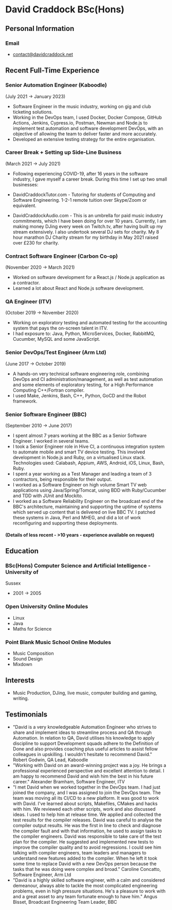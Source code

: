 # David Craddock BSc(Hons)

## Personal Information
### Email
* contact@davidcraddock.net

## Recent Full-Time Experience


### Senior Automation Engineer (Kaboodle)
(July 2021 -> January 2023)
* Software Engineer in the music industry, working on gig and club ticketing
solutions.
* Working in the DevOps team, I used Docker, Docker Compose, GitHub Actions, Jenkins,
Cypress.io, Postman, Newman and Node.js to implement test automation and
software development DevOps, with an objective of allowing the team to deliver
faster and more accurately.
* Developed an extensive testing strategy for the entire organisation.

### Career Break + Setting up Side-Line Business
(March 2021 -> July 2021)
* Following experiencing COVID-19, after 16 years in the software industry, I gave myself a
career break. During this time I set up two small businesses:

* DavidCraddockTutor.com - Tutoring for students of Computing and Software
Engineering. 1-2-1 remote tuition over Skype/Zoom or equivalent.

* DavidCraddockAudio.com - This is an umbrella for paid music industry
commitments, which I have been doing for over 10 years. Currently, I am making
money DJing every week on Twitch.tv, after having built up my stream extensively. I also
undertook several DJ sets for charity. My 8 hour marathon DJ Charity stream for
my birthday in May 2021 raised over £230 for charity.

### Contract Software Engineer (Carbon Co-op)
(November 2020 -> March 2021)

* Worked on software development for a React.js / Node.js application as a
contractor.
* Learned a lot about React and Node.js software development.

### QA Engineer (ITV)
(October 2019 -> November 2020)

* Working on exploratory testing and automated testing for the accounting system
that pays the on-screen talent in ITV.
* I had exposure to: Java, Python, MicroServices, Docker, RabbitMQ, Cucumber,
MySQL and some JavaScript.

### Senior DevOps/Test Engineer (Arm Ltd)
(June 2017 -> October 2019)

* A hands-on very technical software engineering role, combining DevOps and CI
administration/management, as well as test automation and some elements of
exploratory testing, for a High Performance Computing C++/Fortran compiler.
* I used Make, Jenkins, Bash, C++, Python, GoCD and the Robot framework.

### Senior Software Engineer (BBC)
(September 2010 -> June 2017)

* I spent almost 7 years working at the BBC as a Senior Software Engineer. I
worked in several teams.
* I took a Senior Engineer role in Hive CI, a continuous integration system to automate
mobile and smart TV device testing. This involved development in Node.js and
Ruby, on a virtualised Linux stack. Technologies used: Calabash, Appium, AWS,
Android, iOS, Linux, Bash, Ruby.
* I spent a year working as a Test Manager and leading a team of 3 contractors,
being responsible for their output.
* I worked as a Software Engineer on high volume Smart TV web applications using
Java/Spring/Tomcat, using BDD with Ruby/Cucumber and TDD with JUnit and
Mockito.
* I worked as a Software Reliability Engineer on the broadcast end of the BBC's
architecture, maintaining and supporting the uptime of systems which served up
content that is delivered on live BBC TV. I patched these systems in Java,
Perl and MHEG, and did a lot of work reconfiguring and supporting these
deployments.

#### (Details of less recent - >10 years - experience available on request)


## Education
### BSc(Hons) Computer Science and Artificial Intelligence - University of
Sussex
* 2001 -> 2005
### Open University Online Modules
* Linux
* Java
* Maths for Science
### Point Blank Music School Online Modules
* Music Composition
* Sound Design
* Mixdown

## Interests
* Music Production, DJing, live music, computer building and gaming, writing.

## Testimonials
* "David is a very knowledgeable Automation Engineer who strives to share and implement ideas to streamline process and QA through Automation. In relation to QA, David utilises his knowledge to apply discipline to support Development squads adhere to the Definition of Done and also provides coaching plus useful articles to assist fellow colleagues in upskilling. I wouldn't hesitate to recommend David."
Robert Godwin, QA Lead, Kaboodle
* "Working with David on an award-winning project was a joy. He brings a professional experienced perspective and excellent attention to detail. I am happy to recommend David and wish him the best in his future career."
Alexander Bramham, Software Engineer, ITV
* "I met David when we worked together in the DevOps team. I had just joined the company, and I was assigned to join the DevOps team. The team was moving all its CI/CD to a new platform. It was good to work with David. I've learned about scripts, Makefiles, CMakes and hacks with him. We reviewed each other scripts, work and also discussed ideas. I used to help him at release time. We applied and collected the test results for the compiler releases. David was careful to analyse the compiler output results. He was the first in line to check and diagnose the compiler fault and with that information, he used to assign tasks to the compiler engineers. David was responsible to take care of the test plan for the compiler. He suggested and implemented new tests to improve the compiler quality and to avoid regressions. I could see him talking with compiler engineers, team leaders and managers to understand new features added to the compiler. When he left it took some time to replace David with a new DevOps person because the tasks that he was doing were complex and broad."
Caroline Concatto, Software Engineer, Arm Ltd
* "David is a highly skilled software engineer, with a calm and considered demeanour, always able to tackle the most complicated engineering problems, even in high pressure situations. He's a pleasure to work with and a great asset to any team fortunate enough to have him."
Angus Bisset, Broadcast Engineering Team Leader, BBC




